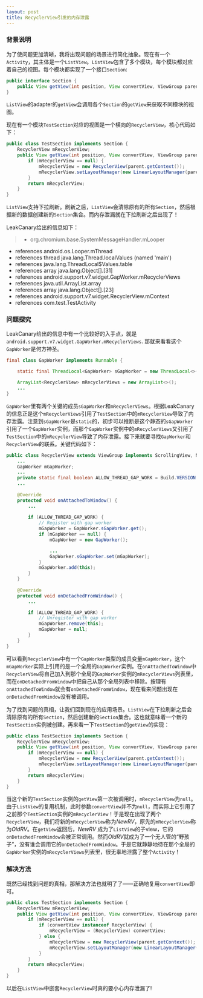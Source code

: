 ```yaml
---
layout: post
title: RecyclerView引发的内存泄露
---
```


### 背景说明

为了使问题更加清晰，我将出现问题的场景进行简化抽象。现在有一个`Activity`，其主体是一个`ListView`。`ListView`包含了多个模块，每个模块都对应着自己的视图。每个模块都实现了一个接口`Section`:

```java
public interface Section {
    public View getView(int position, View convertView, ViewGroup parent);
}
```

`ListView`的adapter的`getView`会调用各个`Section`的`getView`来获取不同模块的视图。

现在有一个模块`TestSection`对应的视图是一个横向的`RecyclerView`，核心代码如下：

```java
public class TestSection implements Section {
    RecyclerView mRecyclerView;
    public View getView(int position, View convertView, ViewGroup parent) {
        if (mRecyclerView == null) {
            mRecyclerView = new RecyclerView(parent.getContext());
            mRecyclerView.setLayoutManager(new LinearLayoutManager(parent.getContext(), LinearLayoutManager.HORIZONTAL, false));
        }
        return mRecyclerView;
    }
}
```
`ListView`支持下拉刷新。刷新之后，`ListView`会清除原有的所有`Section`，然后根据新的数据创建新的`Section`集合。而内存泄漏就在下拉刷新之后出现了！

<!-- more -->

LeakCanary给出的信息如下：

> * org.chromium.base.SystemMessageHandler.mLooper
* references android.os.Looper.mThread
* references thread java.lang.Thread.localValues (named 'main')
* references java.lang.ThreadLocal$Values.table
* references array java.lang.Object[].[31]
* references android.support.v7.widget.GapWorker.mRecyclerViews
* references java.util.ArrayList.array
* references array java.lang.Object[].[23]
* references android.support.v7.widget.RecyclerView.mContext
* references com.test.TestActivity

### 问题探究

LeakCanary给出的信息中有一个比较好的入手点，就是`android.support.v7.widget.GapWorker.mRecyclerViews`. 那就来看看这个`GapWorker`是何方神圣。

```java
final class GapWorker implements Runnable {

    static final ThreadLocal<GapWorker> sGapWorker = new ThreadLocal<>();

    ArrayList<RecyclerView> mRecyclerViews = new ArrayList<>();
    ...
}
```

`GapWorker`里有两个关键的成员`sGapWorker`和`mRecyclerViews`。根据LeakCanary的信息正是这个`mRecyclerViews`引用了`TestSection`中的`mRecyclerView`导致了内存泄露。注意到`sGapWorker`是`static`的，初步可以推断是这个静态的`sGapWorker`引用了一个`GapWorker`实例，而那个`GapWorker`实例中的`mRecyclerViews`又引用了`TestSection`中的`mRecyclerView`导致了内存泄露。接下来就要寻找`GapWorker`和`RecyclerView`的联系。关键代码如下：

```java
public class RecyclerView extends ViewGroup implements ScrollingView, NestedScrollingChild {
    ...
    GapWorker mGapWorker;
    ...
    private static final boolean ALLOW_THREAD_GAP_WORK = Build.VERSION.SDK_INT >= 21;
    ...
    
    @Override
    protected void onAttachedToWindow() {
        ...
 
        if (ALLOW_THREAD_GAP_WORK) {
            // Register with gap worker
            mGapWorker = GapWorker.sGapWorker.get();
            if (mGapWorker == null) {
                mGapWorker = new GapWorker();

                ...
                GapWorker.sGapWorker.set(mGapWorker);
            }
            mGapWorker.add(this);
        }
    }
    
    @Override
    protected void onDetachedFromWindow() {
        ...

        if (ALLOW_THREAD_GAP_WORK) {
            // Unregister with gap worker
            mGapWorker.remove(this);
            mGapWorker = null;
        }
    }
}
```

可以看到`RecyclerView`中有一个`GapWorker`类型的成员变量`mGapWorker`，这个`mGapWorker`实际上引用的是一个全局的`GapWorker`实例。在`onAttachedToWindow`中`RecyclerView`将自己加入到那个全局的`GapWorker`实例的`mRecyclerViews`列表里，而在`onDetachedFromWindow`中把自己从那个全局列表中移除。按理有`onAttachedToWindow`就会有`onDetachedFromWindow`，现在看来问题出现在`onDetachedFromWindow`没有被调用。

为了找到问题的真相，让我们回到现在的应用场景。`ListView`在下拉刷新之后会清除原有的所有`Section`，然后创建新的`Section`集合。这也就意味着一个新的`TestSection`实例被创建。再来看一下`TestSection`的`getView`的实现：

```java
public class TestSection implements Section {
    RecyclerView mRecyclerView;
    public View getView(int position, View convertView, ViewGroup parent) {
        if (mRecyclerView == null) {
            mRecyclerView = new RecyclerView(parent.getContext());
            mRecyclerView.setLayoutManager(new LinearLayoutManager(parent.getContext(), LinearLayoutManager.HORIZONTAL, false));
        }
        return mRecyclerView;
    }
}
```
当这个新的`TestSection`实例的`getView`第一次被调用时，`mRecyclerView`为`null`。由于`ListView`的复用机制，此时参数`convertView`并不为`null`，而实际上它引用了之前那个`TestSection`实例的`mRecyclerView`！于是现在出现了两个`RecyclerView`，我们将新的`mRecyclerView`称为*NewRV*，原先的`mRecyclerView`称为*OldRV*。在`getView`返回后，*NewRV*
成为了`ListView`的子view，它的`onDetachedFromWindow`会被正常调用。然而*OldRV*就成为了一个无人管的“野孩子”，没有谁会调用它的`onDetachedFromWindow`。于是它就静静地待在那个全局的`GapWorker`实例的`mRecyclerViews`列表里，很无辜地泄露了整个`Activity`！

### 解决方法

既然已经找到问题的真相，那解决方法也就明了了——正确地复用`convertView`即可。

```java
public class TestSection implements Section {
    RecyclerView mRecyclerView;
    public View getView(int position, View convertView, ViewGroup parent) {
        if (mRecyclerView == null) {
            if (convertView instanceof RecyclerView) {
                mRecyclerView = (RecyclerView) convertView;
            } else {
                mRecyclerView = new RecyclerView(parent.getContext());
                mRecyclerView.setLayoutManager(new LinearLayoutManager(parent.getContext(), LinearLayoutManager.HORIZONTAL, false));
            }
        }
        return mRecyclerView;
    }
}
```

以后在`ListView`中嵌套`RecyclerView`时真的要小心内存泄漏了!
